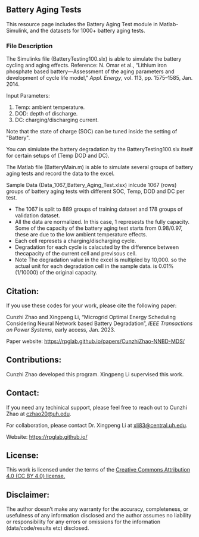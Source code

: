 

## Battery Aging Tests

This resource page includes the Battery Aging Test module in Matlab-Simulink, and the datasets for 1000+ battery aging tests.

### File Description
The Simulinks file (BatteryTesting100.slx) is able to simulate the battery cycling and aging effects.
Reference: N. Omar et al., “Lithium iron phosphate based battery—Assessment of the aging parameters and development of cycle life model,” *Appl. Energy*, vol. 113, pp. 1575–1585, Jan. 2014.

Input Parameters:
1. Temp: ambient temperature.
2. DOD: depth of discharge.
3. DC: charging/discharging current. 

Note that the state of charge (SOC) can be tuned inside the setting of "Battery".

You can simiulate the battery degradation by the BatteryTesting100.slx itself for certain setups of (Temp DOD and DC).

The Matlab file (BatteryMain.m) is able to simulate several groups of battery aging tests and record the data to the excel.

Sample Data (Data_1067_Battery_Aging_Test.xlsx) inlcude 1067 (rows) groups of battery aging tests with different SOC, Temp, DOD and DC per test. 
* The 1067 is split to 889 groups of training dataset and 178 groups of validation dataset.
* All the data are normalized. In this case, 1 represests the fully capacity. Some of the capacity of the battery aging test starts from 0.98/0.97, these are due to the low ambient temperature effects.
* Each cell represets a charging/discharging cycle.	
* Degradation for each cycle is calacuted by the difference between thecapacity of the current cell and previsous cell.
* Note The degradation value in the excel is multipled by 10,000. so the actual unit for each degradation cell in the sample data. is 0.01% (1/10000) of the original capacity.

## Citation:
If you use these codes for your work, please cite the following paper:

Cunzhi Zhao and Xingpeng Li, “Microgrid Optimal Energy Scheduling Considering Neural Network based Battery Degradation”, *IEEE Transactions on Power Systems*, early access, Jan. 2023.

Paper website: <a class="off" href="/papers/CunzhiZhao-NNBD-MDS/"  target="_blank">https://rpglab.github.io/papers/CunzhiZhao-NNBD-MDS/</a>


## Contributions:
Cunzhi Zhao developed this program. Xingpeng Li supervised this work.


## Contact:
If you need any techinical support, please feel free to reach out to Cunzhi Zhao at czhao20@uh.edu.

For collaboration, please contact Dr. Xingpeng Li at xli83@central.uh.edu.

Website: https://rpglab.github.io/


## License:
This work is licensed under the terms of the <a class="off" href="https://creativecommons.org/licenses/by/4.0/"  target="_blank">Creative Commons Attribution 4.0 (CC BY 4.0) license.</a>


## Disclaimer:
The author doesn’t make any warranty for the accuracy, completeness, or usefulness of any information disclosed and the author assumes no liability or responsibility for any errors or omissions for the information (data/code/results etc) disclosed.
